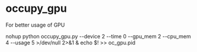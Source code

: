# occupy_gpu
For better usage of GPU

nohup python occupy_gpu.py --device 2 --time 0 --gpu_mem 2 --cpu_mem 4 --usage 5 >/dev/null 2>&1 & echo $! >> oc_gpu.pid
